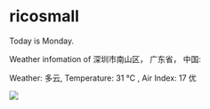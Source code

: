 # ricosmall

Today is Monday.

Weather infomation of 深圳市南山区， 广东省， 中国: 

Weather: 多云, Temperature: 31 ℃ , Air Index: 17 优

<img src="https://github-readme-stats.vercel.app/api?username=ricosmall&show_icons=true" />
